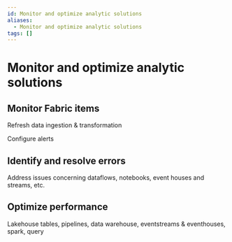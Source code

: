 ```yaml
---
id: Monitor and optimize analytic solutions
aliases:
  - Monitor and optimize analytic solutions
tags: []
---
```


# Monitor and optimize analytic solutions

## Monitor Fabric items

Refresh data ingestion & transformation

Configure alerts

## Identify and resolve errors

Address issues concerning dataflows, notebooks, event houses and streams, etc.

## Optimize performance

Lakehouse tables, pipelines, data warehouse, eventstreams & eventhouses, spark, query
